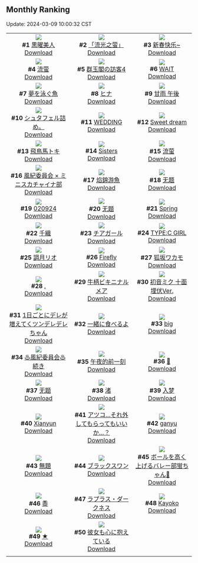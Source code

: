 ## Monthly Ranking
Update: 2024-03-09 10:00:32 CST

|      |      |      |
| :----: | :----: | :----: |
| ![](https://i.pixiv.re/c/240x480/img-master/img/2024/02/07/01/14/46/115826259_p0_master1200.jpg)<br>**#1** [黒曜美人](https://www.pixiv.net/artworks/115826259)<br>[Download](https://i.pixiv.re/img-original/img/2024/02/07/01/14/46/115826259_p0.jpg) | ![](https://i.pixiv.re/c/240x480/img-master/img/2024/02/08/13/21/47/115864464_p0_master1200.jpg)<br>**#2** [「流光之萤」](https://www.pixiv.net/artworks/115864464)<br>[Download](https://i.pixiv.re/img-original/img/2024/02/08/13/21/47/115864464_p0.jpg) | ![](https://i.pixiv.re/c/240x480/img-master/img/2024/02/09/18/07/01/115895910_p0_master1200.jpg)<br>**#3** [新春快乐~](https://www.pixiv.net/artworks/115895910)<br>[Download](https://i.pixiv.re/img-original/img/2024/02/09/18/07/01/115895910_p0.jpg) |
| ![](https://i.pixiv.re/c/240x480/img-master/img/2024/02/07/13/39/01/115837916_p0_master1200.jpg)<br>**#4** [流萤](https://www.pixiv.net/artworks/115837916)<br>[Download](https://i.pixiv.re/img-original/img/2024/02/07/13/39/01/115837916_p0.jpg) | ![](https://i.pixiv.re/c/240x480/img-master/img/2024/02/09/00/10/59/115879931_p0_master1200.jpg)<br>**#5** [群玉閣の訪客4](https://www.pixiv.net/artworks/115879931)<br>[Download](https://i.pixiv.re/img-original/img/2024/02/09/00/10/59/115879931_p0.jpg) | ![](https://i.pixiv.re/c/240x480/img-master/img/2024/02/08/02/00/00/115855899_p0_master1200.jpg)<br>**#6** [WAIT](https://www.pixiv.net/artworks/115855899)<br>[Download](https://i.pixiv.re/img-original/img/2024/02/08/02/00/00/115855899_p0.png) |
| ![](https://i.pixiv.re/c/240x480/img-master/img/2024/02/09/18/39/42/115896646_p0_master1200.jpg)<br>**#7** [夢を泳ぐ魚](https://www.pixiv.net/artworks/115896646)<br>[Download](https://i.pixiv.re/img-original/img/2024/02/09/18/39/42/115896646_p0.jpg) | ![](https://i.pixiv.re/c/240x480/img-master/img/2024/02/09/00/00/24/115879391_p0_master1200.jpg)<br>**#8** [ヒナ](https://www.pixiv.net/artworks/115879391)<br>[Download](https://i.pixiv.re/img-original/img/2024/02/09/00/00/24/115879391_p0.png) | ![](https://i.pixiv.re/c/240x480/img-master/img/2024/02/09/16/26/11/115893736_p0_master1200.jpg)<br>**#9** [甘雨 午後](https://www.pixiv.net/artworks/115893736)<br>[Download](https://i.pixiv.re/img-original/img/2024/02/09/16/26/11/115893736_p0.jpg) |
| ![](https://i.pixiv.re/c/240x480/img-master/img/2024/02/09/03/58/11/115884087_p0_master1200.jpg)<br>**#10** [シュタフェル詰め。](https://www.pixiv.net/artworks/115884087)<br>[Download](https://i.pixiv.re/img-original/img/2024/02/09/03/58/11/115884087_p0.jpg) | ![](https://i.pixiv.re/c/240x480/img-master/img/2024/02/09/00/00/34/115879438_p0_master1200.jpg)<br>**#11** [WEDDING](https://www.pixiv.net/artworks/115879438)<br>[Download](https://i.pixiv.re/img-original/img/2024/02/09/00/00/34/115879438_p0.jpg) | ![](https://i.pixiv.re/c/240x480/img-master/img/2024/02/11/06/12/16/115940705_p0_master1200.jpg)<br>**#12** [Sweet dream](https://www.pixiv.net/artworks/115940705)<br>[Download](https://i.pixiv.re/img-original/img/2024/02/11/06/12/16/115940705_p0.png) |
| ![](https://i.pixiv.re/c/240x480/img-master/img/2024/02/08/00/00/55/115852716_p0_master1200.jpg)<br>**#13** [飛鳥馬トキ](https://www.pixiv.net/artworks/115852716)<br>[Download](https://i.pixiv.re/img-original/img/2024/02/08/00/00/55/115852716_p0.jpg) | ![](https://i.pixiv.re/c/240x480/img-master/img/2024/02/09/00/00/18/115879366_p0_master1200.jpg)<br>**#14** [Sisters](https://www.pixiv.net/artworks/115879366)<br>[Download](https://i.pixiv.re/img-original/img/2024/02/09/00/00/18/115879366_p0.png) | ![](https://i.pixiv.re/c/240x480/img-master/img/2024/02/08/01/12/51/115854927_p0_master1200.jpg)<br>**#15** [流萤](https://www.pixiv.net/artworks/115854927)<br>[Download](https://i.pixiv.re/img-original/img/2024/02/08/01/12/51/115854927_p0.jpg) |
| ![](https://i.pixiv.re/c/240x480/img-master/img/2024/02/09/13/23/43/115891033_p0_master1200.jpg)<br>**#16** [風紀委員会 × ミニスカチャイナ部](https://www.pixiv.net/artworks/115891033)<br>[Download](https://i.pixiv.re/img-original/img/2024/02/09/13/23/43/115891033_p0.png) | ![](https://i.pixiv.re/c/240x480/img-master/img/2024/02/07/17/40/08/115841617_p0_master1200.jpg)<br>**#17** [焰錦游魚](https://www.pixiv.net/artworks/115841617)<br>[Download](https://i.pixiv.re/img-original/img/2024/02/07/17/40/08/115841617_p0.png) | ![](https://i.pixiv.re/c/240x480/img-master/img/2024/02/08/12/00/58/115863152_p0_master1200.jpg)<br>**#18** [无题](https://www.pixiv.net/artworks/115863152)<br>[Download](https://i.pixiv.re/img-original/img/2024/02/08/12/00/58/115863152_p0.png) |
| ![](https://i.pixiv.re/c/240x480/img-master/img/2024/02/09/01/13/52/115881587_p0_master1200.jpg)<br>**#19** [020924](https://www.pixiv.net/artworks/115881587)<br>[Download](https://i.pixiv.re/img-original/img/2024/02/09/01/13/52/115881587_p0.jpg) | ![](https://i.pixiv.re/c/240x480/img-master/img/2024/02/09/00/00/20/115879377_p0_master1200.jpg)<br>**#20** [无题](https://www.pixiv.net/artworks/115879377)<br>[Download](https://i.pixiv.re/img-original/img/2024/02/09/00/00/20/115879377_p0.jpg) | ![](https://i.pixiv.re/c/240x480/img-master/img/2024/02/08/03/29/43/115855194_p0_master1200.jpg)<br>**#21** [Spring](https://www.pixiv.net/artworks/115855194)<br>[Download](https://i.pixiv.re/img-original/img/2024/02/08/03/29/43/115855194_p0.png) |
| ![](https://i.pixiv.re/c/240x480/img-master/img/2024/02/07/00/00/37/115826319_p0_master1200.jpg)<br>**#22** [千織](https://www.pixiv.net/artworks/115826319)<br>[Download](https://i.pixiv.re/img-original/img/2024/02/07/00/00/37/115826319_p0.jpg) | ![](https://i.pixiv.re/c/240x480/img-master/img/2024/02/08/15/02/43/115865927_p0_master1200.jpg)<br>**#23** [チアガール](https://www.pixiv.net/artworks/115865927)<br>[Download](https://i.pixiv.re/img-original/img/2024/02/08/15/02/43/115865927_p0.png) | ![](https://i.pixiv.re/c/240x480/img-master/img/2024/02/10/00/00/06/115906406_p0_master1200.jpg)<br>**#24** [TYPE:C GIRL](https://www.pixiv.net/artworks/115906406)<br>[Download](https://i.pixiv.re/img-original/img/2024/02/10/00/00/06/115906406_p0.jpg) |
| ![](https://i.pixiv.re/c/240x480/img-master/img/2024/02/08/00/00/23/115852634_p0_master1200.jpg)<br>**#25** [調月リオ](https://www.pixiv.net/artworks/115852634)<br>[Download](https://i.pixiv.re/img-original/img/2024/02/08/00/00/23/115852634_p0.jpg) | ![](https://i.pixiv.re/c/240x480/img-master/img/2024/02/08/22/46/02/115876989_p0_master1200.jpg)<br>**#26** [Firefly](https://www.pixiv.net/artworks/115876989)<br>[Download](https://i.pixiv.re/img-original/img/2024/02/08/22/46/02/115876989_p0.png) | ![](https://i.pixiv.re/c/240x480/img-master/img/2024/02/09/00/00/11/115879322_p0_master1200.jpg)<br>**#27** [狐坂ワカモ](https://www.pixiv.net/artworks/115879322)<br>[Download](https://i.pixiv.re/img-original/img/2024/02/09/00/00/11/115879322_p0.png) |
| ![](https://i.pixiv.re/c/240x480/img-master/img/2024/02/10/00/00/25/115906527_p0_master1200.jpg)<br>**#28** [.](https://www.pixiv.net/artworks/115906527)<br>[Download](https://i.pixiv.re/img-original/img/2024/02/10/00/00/25/115906527_p0.jpg) | ![](https://i.pixiv.re/c/240x480/img-master/img/2024/02/09/00/00/21/115879379_p0_master1200.jpg)<br>**#29** [牛柄ビキニナルメア](https://www.pixiv.net/artworks/115879379)<br>[Download](https://i.pixiv.re/img-original/img/2024/02/09/00/00/21/115879379_p0.png) | ![](https://i.pixiv.re/c/240x480/img-master/img/2024/02/07/12/04/37/115836561_p0_master1200.jpg)<br>**#30** [初音ミク 十面埋伏Ver.](https://www.pixiv.net/artworks/115836561)<br>[Download](https://i.pixiv.re/img-original/img/2024/02/07/12/04/37/115836561_p0.jpg) |
| ![](https://i.pixiv.re/c/240x480/img-master/img/2024/02/09/00/00/58/115879498_p0_master1200.jpg)<br>**#31** [1日ごとにデレが増えてくツンデレデレちゃん](https://www.pixiv.net/artworks/115879498)<br>[Download](https://i.pixiv.re/img-original/img/2024/02/09/00/00/58/115879498_p0.png) | ![](https://i.pixiv.re/c/240x480/img-master/img/2024/02/09/00/00/05/115879292_p0_master1200.jpg)<br>**#32** [一緒に食べるよ](https://www.pixiv.net/artworks/115879292)<br>[Download](https://i.pixiv.re/img-original/img/2024/02/09/00/00/05/115879292_p0.jpg) | ![](https://i.pixiv.re/c/240x480/img-master/img/2024/02/09/14/22/17/115891854_p0_master1200.jpg)<br>**#33** [big](https://www.pixiv.net/artworks/115891854)<br>[Download](https://i.pixiv.re/img-original/img/2024/02/09/14/22/17/115891854_p0.png) |
| ![](https://i.pixiv.re/c/240x480/img-master/img/2024/02/08/02/21/03/115856287_p0_master1200.jpg)<br>**#34** [♨風紀委員会♨ 続き](https://www.pixiv.net/artworks/115856287)<br>[Download](https://i.pixiv.re/img-original/img/2024/02/08/02/21/03/115856287_p0.jpg) | ![](https://i.pixiv.re/c/240x480/img-master/img/2024/02/11/13/39/30/115952605_p0_master1200.jpg)<br>**#35** [午夜的前一刻](https://www.pixiv.net/artworks/115952605)<br>[Download](https://i.pixiv.re/img-original/img/2024/02/11/13/39/30/115952605_p0.jpg) | ![](https://i.pixiv.re/c/240x480/img-master/img/2024/02/11/06/27/36/115945063_p0_master1200.jpg)<br>**#36** [🐚](https://www.pixiv.net/artworks/115945063)<br>[Download](https://i.pixiv.re/img-original/img/2024/02/11/06/27/36/115945063_p0.png) |
| ![](https://i.pixiv.re/c/240x480/img-master/img/2024/02/07/10/23/17/115835058_p0_master1200.jpg)<br>**#37** [无题](https://www.pixiv.net/artworks/115835058)<br>[Download](https://i.pixiv.re/img-original/img/2024/02/07/10/23/17/115835058_p0.png) | ![](https://i.pixiv.re/c/240x480/img-master/img/2024/02/09/00/41/45/115880819_p0_master1200.jpg)<br>**#38** [渚](https://www.pixiv.net/artworks/115880819)<br>[Download](https://i.pixiv.re/img-original/img/2024/02/09/00/41/45/115880819_p0.png) | ![](https://i.pixiv.re/c/240x480/img-master/img/2024/02/09/00/46/49/115880932_p0_master1200.jpg)<br>**#39** [入梦](https://www.pixiv.net/artworks/115880932)<br>[Download](https://i.pixiv.re/img-original/img/2024/02/09/00/46/49/115880932_p0.jpg) |
| ![](https://i.pixiv.re/c/240x480/img-master/img/2024/02/08/08/51/00/115860705_p0_master1200.jpg)<br>**#40** [Xianyun](https://www.pixiv.net/artworks/115860705)<br>[Download](https://i.pixiv.re/img-original/img/2024/02/08/08/51/00/115860705_p0.jpg) | ![](https://i.pixiv.re/c/240x480/img-master/img/2024/02/08/19/00/08/115870423_p0_master1200.jpg)<br>**#41** [アツコ…それ外してもらってもいいか…？](https://www.pixiv.net/artworks/115870423)<br>[Download](https://i.pixiv.re/img-original/img/2024/02/08/19/00/08/115870423_p0.png) | ![](https://i.pixiv.re/c/240x480/img-master/img/2024/02/11/19/24/31/115960851_p0_master1200.jpg)<br>**#42** [ganyu](https://www.pixiv.net/artworks/115960851)<br>[Download](https://i.pixiv.re/img-original/img/2024/02/11/19/24/31/115960851_p0.jpg) |
| ![](https://i.pixiv.re/c/240x480/img-master/img/2024/02/11/18/30/46/115959359_p0_master1200.jpg)<br>**#43** [無題](https://www.pixiv.net/artworks/115959359)<br>[Download](https://i.pixiv.re/img-original/img/2024/02/11/18/30/46/115959359_p0.jpg) | ![](https://i.pixiv.re/c/240x480/img-master/img/2024/02/11/17/34/37/115957829_p0_master1200.jpg)<br>**#44** [ブラックスワン](https://www.pixiv.net/artworks/115957829)<br>[Download](https://i.pixiv.re/img-original/img/2024/02/11/17/34/37/115957829_p0.png) | ![](https://i.pixiv.re/c/240x480/img-master/img/2024/02/10/18/13/08/115926958_p0_master1200.jpg)<br>**#45** [ボールを高く上げるバレー部蛍ちゃん🏐](https://www.pixiv.net/artworks/115926958)<br>[Download](https://i.pixiv.re/img-original/img/2024/02/10/18/13/08/115926958_p0.jpg) |
| ![](https://i.pixiv.re/c/240x480/img-master/img/2024/02/09/00/00/15/115879338_p0_master1200.jpg)<br>**#46** [黍](https://www.pixiv.net/artworks/115879338)<br>[Download](https://i.pixiv.re/img-original/img/2024/02/09/00/00/15/115879338_p0.jpg) | ![](https://i.pixiv.re/c/240x480/img-master/img/2024/02/08/00/01/08/115852748_p0_master1200.jpg)<br>**#47** [ラプラス・ダークネス](https://www.pixiv.net/artworks/115852748)<br>[Download](https://i.pixiv.re/img-original/img/2024/02/08/00/01/08/115852748_p0.png) | ![](https://i.pixiv.re/c/240x480/img-master/img/2024/02/07/00/00/20/115826270_p0_master1200.jpg)<br>**#48** [Kayoko](https://www.pixiv.net/artworks/115826270)<br>[Download](https://i.pixiv.re/img-original/img/2024/02/07/00/00/20/115826270_p0.jpg) |
| ![](https://i.pixiv.re/c/240x480/img-master/img/2024/02/09/00/00/15/115879341_p0_master1200.jpg)<br>**#49** [★](https://www.pixiv.net/artworks/115879341)<br>[Download](https://i.pixiv.re/img-original/img/2024/02/09/00/00/15/115879341_p0.jpg) | ![](https://i.pixiv.re/c/240x480/img-master/img/2024/02/09/07/30/01/115886206_p0_master1200.jpg)<br>**#50** [彼女も心に抱えている](https://www.pixiv.net/artworks/115886206)<br>[Download](https://i.pixiv.re/img-original/img/2024/02/09/07/30/01/115886206_p0.jpg) |
|      |
